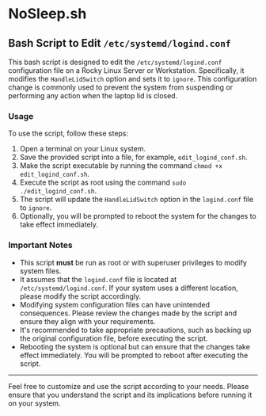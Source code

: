 # NoSleep.sh

## Bash Script to Edit `/etc/systemd/logind.conf`

This bash script is designed to edit the `/etc/systemd/logind.conf` configuration file on a Rocky Linux Server or Workstation. Specifically, it modifies the `HandleLidSwitch` option and sets it to `ignore`. This configuration change is commonly used to prevent the system from suspending or performing any action when the laptop lid is closed.

### Usage

To use the script, follow these steps:

1.  Open a terminal on your Linux system.
2.  Save the provided script into a file, for example, `edit_logind_conf.sh`.
3.  Make the script executable by running the command `chmod +x edit_logind_conf.sh`.
4.  Execute the script as root using the command `sudo ./edit_logind_conf.sh`.
5.  The script will update the `HandleLidSwitch` option in the `logind.conf` file to `ignore`.
6.  Optionally, you will be prompted to reboot the system for the changes to take effect immediately.

### Important Notes

* This script **must** be run as root or with superuser privileges to modify system files.
* It assumes that the `logind.conf` file is located at `/etc/systemd/logind.conf`. If your system uses a different location, please modify the script accordingly.
* Modifying system configuration files can have unintended consequences. Please review the changes made by the script and ensure they align with your requirements.
* It's recommended to take appropriate precautions, such as backing up the original configuration file, before executing the script.
* Rebooting the system is optional but can ensure that the changes take effect immediately. You will be prompted to reboot after executing the script.

---

Feel free to customize and use the script according to your needs. Please ensure that you understand the script and its implications before running it on your system.
